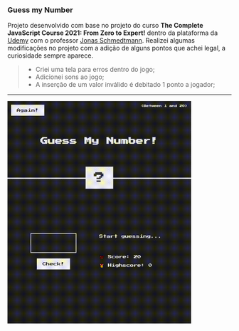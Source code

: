 ### Guess my Number

Projeto desenvolvido com base no projeto do curso **The Complete JavaScript Course 2021: From Zero to Expert!** dentro da plataforma da <a href="http://udemy.com">Udemy</a> com o professor <a href="https://www.udemy.com/user/jonasschmedtmann/">Jonas Schmedtmann</a>. Realizei algumas modificações no projeto com a adição de alguns pontos que achei legal, a curiosidade sempre aparece.

> * Criei uma tela para erros dentro do jogo;
> * Adicionei sons ao jogo;
> * A inserção de um valor inválido é debitado 1 ponto a jogador;

***
<img style='text-align: center;' height='500px' src='https://github.com/ovinii/guessmynumber/blob/main/guessmynumber.gif'></img>